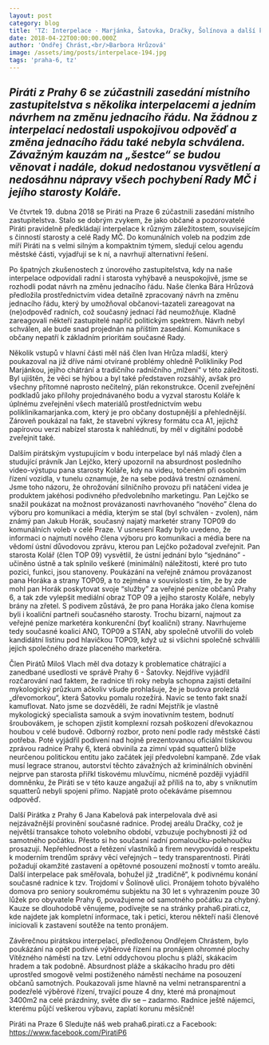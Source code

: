 ```yaml
---
layout: post
category: blog
title: 'TZ: Interpelace - Marjánka, Šatovka, Dračky, Šolínova a další kauzy'
date: 2018-04-22T00:00:00.000Z
author: 'Ondřej Chrást,<br/>Barbora Hrůzová'
image: /assets/img/posts/interpelace-194.jpg
tags: 'praha-6, tz'
---
```

*Piráti z Prahy 6 se zúčastnili zasedání místního zastupitelstva s několika interpelacemi a jedním návrhem na změnu jednacího řádu. Na žádnou z interpelací nedostali uspokojivou odpověď a změna jednacího řádu také nebyla schválena. Závažným kauzám na „šestce“ se budou věnovat i nadále, dokud nedostanou vysvětlení a nedosáhnu nápravy všech pochybení Rady MČ i jejího starosty Koláře.*
----
Ve čtvrtek 19. dubna 2018 se Piráti na Praze 6 zúčastnili zasedání místního zastupitelstva. Stalo se dobrým zvykem, že jako občané a pozorovatelé Piráti pravidelně předkládají interpelace k různým záležitostem, souvisejícím s činností starosty a celé Rady MČ. Do komunálních voleb na podzim zde míří Piráti na s velmi silným a kompaktním týmem, sledují celou agendu městské části, vyjadřují se k ní, a navrhují alternativní řešení.
 
Po špatných zkušenostech z únorového zastupitelstva, kdy na naše interpelace odpovídali radní i starosta vyhýbavě a neuspokojivě, jsme se rozhodli podat návrh na změnu jednacího řádu. Naše členka Bára Hrůzová předložila prostřednictvím videa detailně zpracovaný návrh na změnu jednacího řádu, který by umožňoval občanovi-tazateli zareagovat na (ne)odpověď radních, což současný jednací řád neumožňuje. Kladně zareagovali někteří zastupitelé napříč politickým spektrem. Návrh nebyl schválen, ale bude snad projednán na příštím zasedání. Komunikace s občany nepatří k základním prioritám současné Rady.
 
Několik vstupů v hlavní části měl náš člen Ivan Hrůza mladší, který poukazoval na již dříve námi otvírané problémy ohledně Polikliniky Pod Marjánkou, jejího chátrání a tradičního radničního „mlžení“ v této záležitosti. Byl ujištěn, že věci se hýbou a byl také představen rozsáhlý, avšak pro všechny přítomné naprosto nečitelný, plán rekonstrukce. Ocenil zveřejnění podkladů jako přílohy projednávaného bodu a vyzval starostu Koláře k úplnému zveřejnění všech materiálů prostřednictvím webu poliklinikamarjanka.com, který je pro občany dostupnější a přehlednější. Zároveň poukázal na fakt, že stavební výkresy formátu cca A1, jejichž papírovou verzi nabízel starosta k nahlédnutí, by měl v digitální podobě zveřejnit také.
 
Dalším pirátským vystupujícím v bodu interpelace byl náš mladý člen a studující právník Jan Lejčko, který upozornil na absurdnost posledního video-výstupu pana starosty Koláře, kdy na videu, točeném při osobním řízení vozidla, v tunelu oznamuje, že na sebe podává trestní oznámení. Jsme toho názoru, že ohrožování silničního provozu při natáčení videa je produktem jakéhosi podivného předvolebního marketingu. Pan Lejčko se snažil poukázat na možnost provázanosti navrhovaného “nového” člena do výboru pro komunikaci a média, kterým se stal (byl schválen - zvolen), nám známý pan Jakub Horák, současný najatý marketér strany TOP09 do komunálních voleb v celé Praze. V usnesení Rady bylo uvedeno, že informaci o najmutí nového člena výboru pro komunikaci a média bere na vědomí ústní důvodovou zprávu, kterou pan Lejčko požadoval zveřejnit. Pan starosta Kolář (člen TOP 09) vysvětlil, že ústní jednání bylo “sjednáno” - učiněno ústně a tak splnilo veškeré (minimální) náležitosti, které pro tuto pozici, funkci, jsou stanoveny. Poukázání na veřejně známou provázanost pana Horáka a strany TOP09, a to zejména v souvislosti s tím, že by zde mohl pan Horák poskytovat svoje “služby” za veřejné peníze občanů Prahy 6, a tak zde vylepšit mediální obraz TOP 09 a jejího starosty Koláře, nebyly brány na zřetel. S podivem zůstává, že pro pana Horáka jako člena komise byli i koaliční partneři současného starosty. Trochu bizarní, najmout za veřejné peníze marketéra konkurenční (byť koaliční) strany. Navrhujeme tedy současné koalici ANO, TOP09 a STAN, aby společně utvořili do voleb kandidátní listinu pod hlavičkou TOP09, když už si všichni společně schválili jejich společného draze placeného marketéra.
 
Člen Pirátů Miloš Vlach měl dva dotazy k problematice chátrající a zanedbané usedlosti ve správě Prahy 6 - Šatovky. Nejdříve vyjádřil rozčarování nad faktem, že radnice tři roky nebyla schopna zajisti detailní mykologický průzkum ačkoliv všude prohlašuje, že je budova prolezlá „dřevomorkou“, která Šatovku pomalu rozežírá. Navíc se tento fakt snaží kamuflovat. Nato jsme se dozvěděli, že radní Mejstřík je vlastně mykologický specialista samouk a svým inovativním testem, bodnutí šroubovákem, je schopen zjistit komplexní rozsah poškození dřevokaznou houbou v celé budově. Odborný rozbor, proto není podle rady městské části potřeba. Poté vyjádřil podivení nad hojně prezentovanou oficiální tiskovou zprávou radnice Prahy 6, která obvinila za zimní vpád squatterů blíže neurčenou politickou entitu jako začátek její předvolební kampaně. Zde však musí legrace stranou, autorství těchto závažných až kriminálních obvinění nejprve pan starosta přiřkl tiskovému mluvčímu, nicméně později vyjádřil domněnku, že Piráti se v této kauze angažují až příliš na to, aby s vniknutím squatterů nebyli spojeni přímo. Napjatě proto očekáváme písemnou odpověď.
 
Další Pirátka z Prahy 6 Jana Kabelová pak interpelovala dvě asi nejzávažnější provinění současné radnice. Prodej areálu Dračky, což je největší transakce tohoto volebního období, vzbuzuje pochybnosti již od samotného počátku. Přesto si ho současní radní pomaloučku-polehoučku prosazují. Nepřehlednost a řetězení vlastníků a firem nevypovídá o respektu k moderním trendům správy věcí veřejných – tedy transparentnosti. Piráti požadují okamžité zastavení a opětovné posouzení možností v tomto areálu. Další interpelace pak směřovala, bohužel již „tradičně“, k podivnému konání současné radnice k tzv. Trojdomí v Šolínově ulici. Pronájem tohoto bývalého domova pro seniory soukromému subjektu na 30 let s vyhrazením pouze 30 lůžek pro obyvatele Prahy 6, považujeme od samotného počátku za chybný. Kauze se dlouhodobě věnujeme, podívejte se na stránky praha6.pirati.cz, kde najdete jak kompletní informace, tak i petici, kterou někteří naši členové iniciovali k zastavení soutěže na tento pronájem.
 
Závěrečnou pirátskou interpelací, předloženou Ondřejem Chrástem, bylo poukázání na opět podivné výběrové řízení na pronájem ohromné plochy Vítězného náměstí na tzv. Letní oddychovou plochu s pláží, skákacím hradem a tak podobně. Absurdnost pláže a skákacího hradu pro děti uprostřed smogově velmi postiženého náměstí necháme na posouzení občanů samotných. Poukazovali jsme hlavně na velmi netransparentní a podezřelé výběrové řízení, trvající pouze 4 dny, které má pronajmout 3400m2 na celé prázdniny, světe div se – zadarmo. Radnice ještě nájemci, kterému půjčí veškerou výbavu, zaplatí korunu měsíčně!

Piráti na Praze 6
Sledujte náš web praha6.pirati.cz 
a Facebook: https://www.facebook.com/PiratiP6
